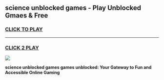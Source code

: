
## science unblocked games - Play Unblocked Gmaes & Free
<h3>
<a href="https://news.freeplayer.one?title=science_unblocked_games&ref=16F">CLICK TO PLAY</a></h3>
<hr>

<h3>
<a href="https://news.freeplayer.one?title=science_unblocked_games&ref=16F">CLICK 2 PLAY</a>
  
</h3>

<a href="https://news.freeplayer.one?title=science_unblocked_games&ref=16F/"><img src="https://clearcache.store/games.png"></a>


**science unblocked games games unblocked: Your Gateway to Fun and Accessible Online Gaming**
